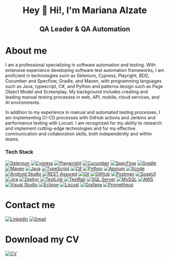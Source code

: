 <div align="center">

# Hey 👋 Hi!, I'm Mariana Alzate  
## QA Leader & QA Automation

</div>

# About me
I am a professional specializing in software automation and testing. With extensive experience developing software test automation frameworks, I am proficient in technologies such as Selenium, Cypress, Playright, BDD, Cucumber and Specflow, Gradle, and Maven, with programming languages such as Java, typescript, C#, and Python and patterns design such as Page Object Model and Screenplay.
My background includes creating and leading manual testing processes in web, API, mobile, cloud services, and AI environments.

In addition to my experience in manual and automated testing processes, I am implementing CI-CD processes with GitHub actions and Jenkins and performance testing with Locust.
I am recognized for my ability to research and implement cutting-edge technologies and for my effective communication and collaboration skills, both independently and within teams.

### Tech Stack

[![Selenium](https://img.shields.io/badge/Selenium-43B02A?style=for-the-badge&logo=selenium&logoColor=white&labelColor=43B02A&logoWidth=20)](https://www.selenium.dev/)
[![Cypress](https://img.shields.io/badge/Cypress-17202C?style=for-the-badge&logo=cypress&logoColor=white&labelColor=17202C&logoWidth=20)](https://www.cypress.io/)
[![Playwright](https://img.shields.io/badge/Playwright-2EAD33?style=for-the-badge&logo=playwright&logoColor=white&labelColor=2EAD33&logoWidth=20)](https://playwright.dev/)
[![Cucumber](https://img.shields.io/badge/Cucumber-23D96C?style=for-the-badge&logo=cucumber&logoColor=white&labelColor=23D96C&logoWidth=20)](https://cucumber.io/)
[![SpecFlow](https://img.shields.io/badge/SpecFlow-3F4E91?style=for-the-badge&logo=specflow&logoColor=white&labelColor=3F4E91&logoWidth=20)](https://specflow.org/)
[![Gradle](https://img.shields.io/badge/Gradle-02303A?style=for-the-badge&logo=gradle&logoColor=white&labelColor=02303A&logoWidth=20)](https://gradle.org/)
[![Maven](https://img.shields.io/badge/Maven-C71A36?style=for-the-badge&logo=apache-maven&logoColor=white&labelColor=C71A36&logoWidth=20)](https://maven.apache.org/)
[![Java](https://img.shields.io/badge/Java-007396?style=for-the-badge&logo=java&logoColor=white&labelColor=007396&logoWidth=20)](https://www.java.com/)
[![TypeScript](https://img.shields.io/badge/TypeScript-3178C6?style=for-the-badge&logo=typescript&logoColor=white&labelColor=3178C6&logoWidth=20)](https://www.typescriptlang.org/)
[![C#](https://img.shields.io/badge/C%23-239120?style=for-the-badge&logo=csharp&logoColor=white&labelColor=239120&logoWidth=20)](https://docs.microsoft.com/en-us/dotnet/csharp/)
[![Python](https://img.shields.io/badge/Python-3776AB?style=for-the-badge&logo=python&logoColor=white&labelColor=3776AB&logoWidth=20)](https://www.python.org/)
[![Appium](https://img.shields.io/badge/Appium-41BDF5?style=for-the-badge&logo=appium&logoColor=white&labelColor=41BDF5&logoWidth=20)](https://appium.io/)
[![Xcode](https://img.shields.io/badge/Xcode-1575F9?style=for-the-badge&logo=xcode&logoColor=white&labelColor=1575F9&logoWidth=20)](https://developer.apple.com/xcode/)
[![Android Studio](https://img.shields.io/badge/Android_Studio-3DDC84?style=for-the-badge&logo=android-studio&logoColor=white&labelColor=3DDC84&logoWidth=20)](https://developer.android.com/studio)
[![REST Assured](https://img.shields.io/badge/REST_Assured-009639?style=for-the-badge&logo=java&logoColor=white&labelColor=009639&logoWidth=20)](https://rest-assured.io/)
[![Git](https://img.shields.io/badge/Git-F05032?style=for-the-badge&logo=git&logoColor=white&labelColor=F05032&logoWidth=20)](https://git-scm.com/)
[![GitHub](https://img.shields.io/badge/GitHub-181717?style=for-the-badge&logo=github&logoColor=white&labelColor=181717&logoWidth=20)](https://github.com/)
[![Postman](https://img.shields.io/badge/Postman-FF6C37?style=for-the-badge&logo=postman&logoColor=white&labelColor=FF6C37&logoWidth=20)](https://www.postman.com/)
[![SoapUI](https://img.shields.io/badge/SoapUI-6CB33E?style=for-the-badge&labelColor=6CB33E&logoWidth=20)](https://www.soapui.org/)
[![Jira](https://img.shields.io/badge/Jira-0052CC?style=for-the-badge&logo=jira&logoColor=white&labelColor=0052CC&logoWidth=20)](https://www.atlassian.com/software/jira)
[![Zephyr](https://img.shields.io/badge/Zephyr-2F9D27?style=for-the-badge&logo=zephyr&logoColor=white&labelColor=2F9D27&logoWidth=20)](https://www.getzephyr.com/)
[![TestLink](https://img.shields.io/badge/TestLink-FFC107?style=for-the-badge&labelColor=FFC107&logoWidth=20)](https://testlink.org/)
[![TestRail](https://img.shields.io/badge/TestRail-1D1E24?style=for-the-badge&labelColor=1D1E24&logoWidth=20)](https://www.gurock.com/testrail)
[![SQL Server](https://img.shields.io/badge/SQL_Server-CC2927?style=for-the-badge&logo=microsoft-sql-server&logoColor=white&labelColor=CC2927&logoWidth=20)](https://www.microsoft.com/en-us/sql-server)
[![MySQL](https://img.shields.io/badge/MySQL-4479A1?style=for-the-badge&logo=mysql&logoColor=white&labelColor=4479A1&logoWidth=20)](https://www.mysql.com/)
[![AWS](https://img.shields.io/badge/AWS-FF9900?style=for-the-badge&logo=amazon-aws&logoColor=white&labelColor=FF9900&logoWidth=20)](https://aws.amazon.com/)
[![Visual Studio](https://img.shields.io/badge/Visual_Studio-5C2D91?style=for-the-badge&logo=visual-studio&logoColor=white&labelColor=5C2D91&logoWidth=20)](https://visualstudio.microsoft.com/)
[![Eclipse](https://img.shields.io/badge/Eclipse-2C2255?style=for-the-badge&logo=eclipse&logoColor=white&labelColor=2C2255&logoWidth=20)](https://www.eclipse.org/)
[![Locust](https://img.shields.io/badge/Locust-77A500?style=for-the-badge&logo=locust&logoColor=white&labelColor=77A500&logoWidth=20)](https://locust.io/)
[![Grafana](https://img.shields.io/badge/Grafana-F46800?style=for-the-badge&logo=grafana&logoColor=white&labelColor=F46800&logoWidth=20)](https://grafana.com/)
[![Prometheus](https://img.shields.io/badge/Prometheus-E6522C?style=for-the-badge&logo=prometheus&logoColor=white&labelColor=E6522C&logoWidth=20)](https://prometheus.io/)


# Contact me
[![LinkedIn](https://img.shields.io/badge/LinkedIn-FFC0CB?style=for-the-badge&logo=linkedin&logoColor=white&labelColor=E4405F)](https://www.linkedin.com/in/marianaalzateautomationengineer/) 
[![Gmail](https://img.shields.io/badge/Gmail-FFC0CB?style=for-the-badge&logo=gmail&logoColor=white&labelColor=E4405F)](mailto:marsica86.26@gmail.com)

# Download my CV
[![CV](https://img.shields.io/badge/Download_CV-FFC0CB?style=for-the-badge&logo=adobeacrobatreader&logoColor=white&labelColor=E4405F)](https://github.com/marianamon/marianamon/raw/main/MarianaAlzateSandoval_CV.pdf)

